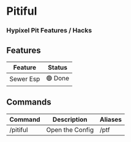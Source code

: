 # Pitiful

### Hypixel Pit Features / Hacks

## Features

| Feature   | Status  |
|-----------|---------|
| Sewer Esp | 🟢 Done |

## Commands

| Command  | Description     | Aliases |
|----------|-----------------|---------|
| /pitiful | Open the Config | /ptf    |